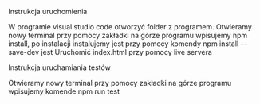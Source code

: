 Instrukcja uruchomienia

W programie visual studio code otworzyć folder z programem.
Otwieramy nowy terminal przy pomocy zakładki na górze programu wpisujemy npm install, po instalacji 
instalujemy jest przy pomocy komendy npm install --save-dev jest
Uruchomić index.html przy pomocy live servera 

Instrukcja uruchamiania testów 

Otwieramy nowy terminal przy pomocy zakładki na górze programu
wpisujemy komende npm run test

